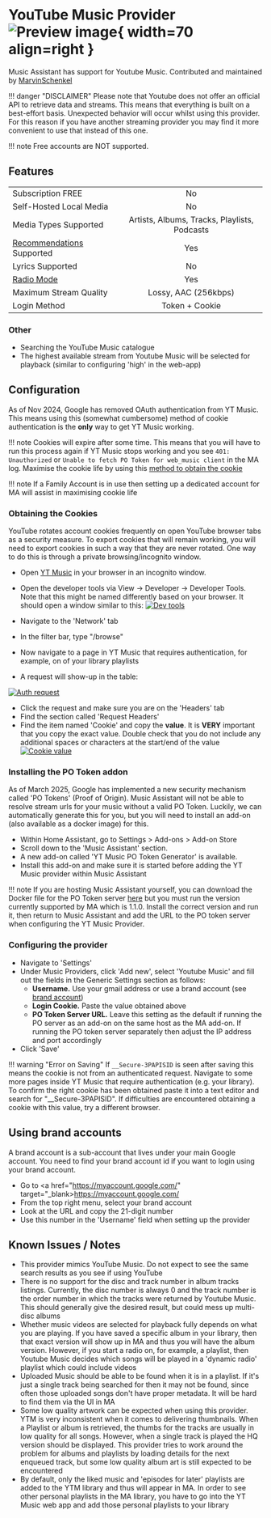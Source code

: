 # YouTube Music Provider ![Preview image](../assets/icons/ytm-icon.svg){ width=70 align=right }

Music Assistant has support for Youtube Music. Contributed and maintained by [MarvinSchenkel](https://github.com/MarvinSchenkel)

!!! danger "DISCLAIMER"
    Please note that Youtube does not offer an official API to retrieve data and streams. This means that everything is built on a best-effort basis. Unexpected behavior will occur whilst using this provider. For this reason if you have another streaming provider you may find it more convenient to use that instead of this one.

!!! note
    Free accounts are NOT supported.

## Features

|           |                     |
|:-----------------------|:---------------------:|
| Subscription FREE | No |
| Self-Hosted Local Media | No |
| Media Types Supported | Artists, Albums, Tracks, Playlists, Podcasts |
| [Recommendations](../ui.md#view-home) Supported | Yes |
| Lyrics Supported | No |
| [Radio Mode](../ui.md#track-menu) | Yes |
| Maximum Stream Quality | Lossy, AAC (256kbps) |
| Login Method | Token + Cookie |

### Other
- Searching the YouTube Music catalogue
- The highest available stream from Youtube Music will be selected for playback (similar to configuring 'high' in the web-app)

## Configuration

As of Nov 2024, Google has removed OAuth authentication from YT Music. This means using this (somewhat cumbersome) method of cookie authentication is the **only** way to get YT Music working.

!!! note
    Cookies will expire after some time. This means that you will have to run this process again if YT Music stops working and you see `401: Unauthorized` or `Unable to fetch PO Token for web_music client` in the MA log. Maximise the cookie life by using this [method to obtain the cookie](https://github.com/yt-dlp/yt-dlp/wiki/Extractors#exporting-youtube-cookies)

!!! note
    If a Family Account is in use then setting up a dedicated account for MA will assist in maximising cookie life 
    
### Obtaining the Cookies
YouTube rotates account cookies frequently on open YouTube browser tabs as a security measure. To export cookies that will remain working, you will need to export cookies in such a way that they are never rotated. One way to do this is through a private browsing/incognito window.

- Open <a href="http://music.youtube.com/" target="_blank">YT Music</a> in your browser in an incognito window.
- Open the developer tools via View -> Developer -> Developer Tools. Note that this might be named differently based on your browser. It should open a window similar to this:
[![Dev tools](../assets/screenshots/ytmusic-developer-tools.png)](../assets/screenshots/ytmusic-developer-tools.png)

- Navigate to the 'Network' tab
- In the filter bar, type "/browse"
- Now navigate to a page in YT Music that requires authentication, for example, on of your library playlists
- A request will show-up in the table:

[![Auth request](../assets/screenshots/ytmusic-auth-request.png)](../assets/screenshots/ytmusic-auth-request.png)

- Click the request and make sure you are on the 'Headers' tab
- Find the section called 'Request Headers'
- Find the item named 'Cookie' and copy the **value**. It is **VERY** important that you copy the exact value. Double check that you do not include any additional spaces or characters at the start/end of the value
[![Cookie value](../assets/screenshots/ytmusic-cookie-value.png)](../assets/screenshots/ytmusic-cookie-value.png)

### Installing the PO Token addon
As of March 2025, Google has implemented a new security mechanism called 'PO Tokens' (Proof of Origin). Music Assistant will not be able to resolve stream urls for your music without a valid PO Token. Luckily, we can automatically generate this for you, but you will need to install an add-on (also available as a docker image) for this.

- Within Home Assistant, go to Settings > Add-ons > Add-on Store
- Scroll down to the 'Music Assistant' section.
- A new add-on called 'YT Music PO Token Generator' is available.
- Install this add-on and make sure it is started before adding the YT Music provider within Music Assistant

!!! note
    If you are hosting Music Assistant yourself, you can download the Docker file for the PO Token server [here](https://github.com/Brainicism/bgutil-ytdlp-pot-provider) but you must run the version currently supported by MA which is 1.1.0. Install the correct version and run it, then return to Music Assistant and add the URL to the PO token server when configuring the YT Music Provider.

### Configuring the provider 
- Navigate to 'Settings'
- Under Music Providers, click 'Add new', select 'Youtube Music' and fill out the fields in the Generic Settings section as follows:
    - <b>Username.</b> Use your gmail address or use a brand account (see [brand account](#using-brand-accounts))
    - <b>Login Cookie.</b> Paste the value obtained above
    - <b>PO Token Server URL.</b> Leave this setting as the default if running the PO server as an add-on on the same host as the MA add-on. If running the PO token server separately then adjust the IP address and port accordingly
- Click 'Save'

!!! warning "Error on Saving"
    If `__Secure-3PAPISID` is seen after saving this means the cookie is not from an authenticated request. Navigate to some more pages inside YT Music that require authentication (e.g. your library). To confirm the right cookie has been obtained paste it into a text editor and search for "__Secure-3PAPISID". If difficulties are encountered obtaining a cookie with this value, try a different browser.

## Using brand accounts
A brand account is a sub-account that lives under your main Google account. You need to find your brand account id if you want to login using your brand account.

- Go to <a href="https://myaccount.google.com/" target="_blank>https://myaccount.google.com/</a>
- From the top right menu, select your brand account
- Look at the URL and copy the 21-digit number
- Use this number in the 'Username' field when setting up the provider

## Known Issues / Notes

- This provider mimics YouTube Music. Do not expect to see the same search results as you see if using YouTube
- There is no support for the disc and track number in album tracks listings. Currently, the disc number is always 0 and the track number is the order number in which the tracks were returned by Youtube Music. This should generally give the desired result, but could mess up multi-disc albums
- Whether music videos are selected for playback fully depends on what you are playing. If you have saved a specific album in your library, then that exact version will show up in MA and thus you will have the album version. However, if you start a radio on, for example, a playlist, then Youtube Music decides which songs will be played in a 'dynamic radio' playlist which could include videos
- Uploaded Music should be able to be found when it is in a playlist. If it's just a single track being searched for then it may not be found, since often those uploaded songs don't have proper metadata. It will be hard to find them via the UI in MA
- Some low quality artwork can be expected when using this provider. YTM is very inconsistent when it comes to delivering thumbnails. When a Playlist or album is retrieved, the thumbs for the tracks are usually in low quality for all songs. However, when a single track is played the HQ version should be displayed. This provider tries to work around the problem for albums and playlists by loading details for the next enqueued track, but some low quality album art is still expected to be encountered
- By default, only the liked music and 'episodes for later' playlists are added to the YTM library and thus will appear in MA. In order to see other personal playlists in the MA library, you have to go into the YT Music web app and add those personal playlists to your library
